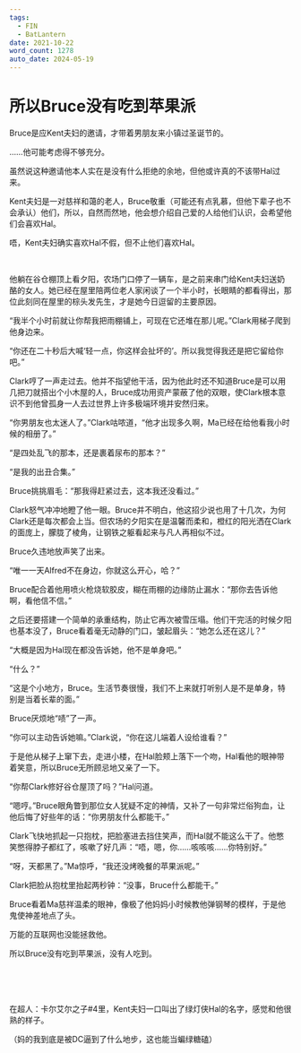 ```yaml
---
tags:
  - FIN
  - BatLantern
date: 2021-10-22
word_count: 1278
auto_date: 2024-05-19
---
```


# 所以Bruce没有吃到苹果派

Bruce是应Kent夫妇的邀请，才带着男朋友来小镇过圣诞节的。

……他可能考虑得不够充分。

虽然说这种邀请他本人实在是没有什么拒绝的余地，但他或许真的不该带Hal过来。

Kent夫妇是一对慈祥和蔼的老人，Bruce敬重（可能还有点乳慕，但他下辈子也不会承认）他们，所以，自然而然地，他会想介绍自己爱的人给他们认识，会希望他们会喜欢Hal。

唔，Kent夫妇确实喜欢Hal不假，但不止他们喜欢Hal。

<br>

他躺在谷仓棚顶上看夕阳，农场门口停了一辆车，是之前来串门给Kent夫妇送奶酪的女人。她已经在屋里陪两位老人家闲谈了一个半小时，长眼睛的都看得出，那位此刻同在屋里的棕头发先生，才是她今日逗留的主要原因。

“我半个小时前就让你帮我把雨棚铺上，可现在它还堆在那儿呢。”Clark用梯子爬到他身边来。

“你还在二十秒后大喊‘轻一点，你这样会扯坏的’。所以我觉得我还是把它留给你吧。”

Clark哼了一声走过去。他并不指望他干活，因为他此时还不知道Bruce是可以用几把刀就搭出个小木屋的人，Bruce成功用资产蒙蔽了他的双眼，使Clark根本意识不到他曾孤身一人去过世界上许多极端环境并安然归来。

“你男朋友也太迷人了。”Clark咕哝道，“他才出现多久啊，Ma已经在给他看我小时候的相册了。”

“是四处乱飞的那本，还是裹着尿布的那本？”

“是我的出丑合集。”

Bruce挑挑眉毛：“那我得赶紧过去，这本我还没看过。”

Clark怒气冲冲地瞪了他一眼。Bruce并不明白，他这招少说也用了十几次，为何Clark还是每次都会上当。但农场的夕阳实在是温馨而柔和，橙红的阳光洒在Clark的面庞上，朦胧了棱角，让钢铁之躯看起来与凡人再相似不过。

Bruce久违地放声笑了出来。

“唯一一天Alfred不在身边，你就这么开心，哈？”

Bruce配合着他用喷火枪烧软胶皮，糊在雨棚的边缘防止漏水：“那你去告诉他啊，看他信不信。”

之后还要搭建一个简单的承重结构，防止它再次被雪压塌。他们干完活的时候夕阳也基本没了，Bruce看着毫无动静的门口，皱起眉头：“她怎么还在这儿？”

“大概是因为Hal现在都没告诉她，他不是单身吧。”

“什么？”

“这是个小地方，Bruce。生活节奏很慢，我们不上来就打听别人是不是单身，特别是当着长辈的面。”

Bruce厌烦地“啧”了一声。

“你可以主动告诉她嘛。”Clark说，“你在这儿端着人设给谁看？”

于是他从梯子上窜下去，走进小楼，在Hal脸颊上落下一个吻，Hal看他的眼神带着笑意，所以Bruce无所顾忌地又亲了一下。

“你帮Clark修好谷仓屋顶了吗？”Hal问道。

“嗯哼。”Bruce眼角瞥到那位女人犹疑不定的神情，又补了一句非常烂俗狗血，让他后悔了好些年的话：“你男朋友什么都能干。”

Clark飞快地抓起一只抱枕，把脸塞进去挡住笑声，而Hal就不能这么干了。他憋笑憋得脖子都红了，咳嗽了好几声：“唔，嗯，你……咳咳咳……你特别好。”

“呀，天都黑了。”Ma惊呼，“我还没烤晚餐的苹果派呢。”

Clark把脸从抱枕里抬起两秒钟：“没事，Bruce什么都能干。”

Bruce看着Ma慈祥温柔的眼神，像极了他妈妈小时候教他弹钢琴的模样，于是他鬼使神差地点了头。

万能的互联网也没能拯救他。

所以Bruce没有吃到苹果派，没有人吃到。

<br>

<br>

<br>

在超人：卡尔艾尔之子#4里，Kent夫妇一口叫出了绿灯侠Hal的名字，感觉和他很熟的样子。

（妈的我到底是被DC逼到了什么地步，这也能当蝙绿糖磕）
